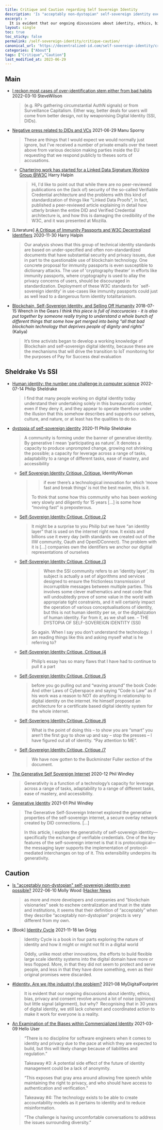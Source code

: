 ```yaml
---
title: Critique and Caution regarding Self Sovereign Identity
description: 'Is "acceptably non-dystopian" self-sovereign identity even possible?'
excerpt: > 
  It is evident that our ongoing discussions about identity, ethics, bias, privacy and consent revolve around a lot of noise (opinions) but little signal (alignment), but why? Recognising that in 30 years of digital identity, we still lack coherent and coordinated action to make it work for everyone is a reality.
layout: single
toc: true
toc_sticky: false
permalink: /self-sovereign-identity/critique-caution/
canonical_url: 'https://decentralized-id.com/self-sovereign-identity/critique-caution/'
categories: ["About"]
tags: ["Critique","Caution"]
last_modified_at: 2023-06-29
---
```


## Main
* [I reckon most cases of over-identification stem either from bad habits](https://twitter.com/Steve_Lockstep/status/1524073204805160960) 2022-03-10 SteveWilson 
  > (e.g. RPs gathering circumstantial AuthN signals) or from Surveillance Capitalism. Either way, better deals for users will come from better design, not by weaponising Digital Identity (SSI, DIDs).
* [Negative press related to DIDs and VCs](https://lists.w3.org/Archives/Public/public-did-wg/2021Jun/0032.html) 2021-06-29 Manu Sporny 
  > These are things that I would expect we would normally just ignore, but I've received a number of private emails over the tweet above from various decision making parties inside the EU requesting that we respond publicly to theses sorts of accusations.
  * [Chartering work has started for a Linked Data Signature Working Group @W3C](https://lists.w3.org/Archives/Public/semantic-web/2021May/0177.html) Harry Halpin
    > Hi, I'd like to point out that while there are no peer-reviewed publications on the (lack of) security of the so-called Verifiable Credential architecture and the problems with this kind of standardization of things like "Linked Data Proofs", In fact, published a peer-reviewed article explaining in detail how utterly broken the entire DID and Verified Credential architecture is, and how this is damaging the credibility of the W3C, and it was presented at Mozilla.
* [Literature] [A Critique of Immunity Passports and W3C Decentralized Identifiers](https://arxiv.org/abs/2012.00136) 2020-11-30 Harry Halpin
  > Our analysis shows that this group of technical identity standards are based on under-specified and often non-standardized documents that have substantial security and privacy issues, due in part to the questionable use of blockchain technology. One concrete proposal for immunity passports is even susceptible to dictionary attacks. The use of 'cryptography theater' in efforts like immunity passports, where cryptography is used to allay the privacy concerns of users, should be discouraged in standardization. Deployment of these W3C standards for `self-sovereign identity' in use-cases like immunity passports could just as well lead to a dangerous form identity totalitarianism. 
* [Blockchain, Self-Sovereign Identity, and Selling Off Humanity](https://wrenchinthegears.com/2018/07/15/blockchain-self-sovereign-identity-and-selling-off-humanity/) 2018-07-15 Wrench in the Gears
*I think this piece is full of inaccuracies - it is also put together by someone really trying to understand a whole bunch of different things that some how get merged into being “all that bad blockchain technology that deprives people of dignity and rights”* (Kaliya)
  > It’s time activists began to develop a working knowledge of Blockchain and self-sovereign digital identity, because these are the mechanisms that will drive the transition to IoT monitoring for the purposes of Pay for Success deal evaluation

## Sheldrake Vs SSI

* [Human identity: the number one challenge in computer science](https://generative-identity.org/human-identity-the-number-one-challenge-in-computer-science/) 2022-07-14 Philip Sheldrake
  > I find that many people working on digital identity today understand their undertaking solely in this bureaucratic context, even if they deny it, and they appear to operate therefore under the illusion that this somehow describes and supports our selves, culture, and nature, or at least has the qualities to do so.
* [dystopia of self-sovereign identity](https://www.philipsheldrake.com/2020/11/the-dystopia-of-self-sovereign-identity-ssi/#more-31058) 2020-11 Philip Sheldrake 
  > A community is forming under the banner of generative identity. By generative I mean ‘participating as nature’. It denotes a capacity to produce unprompted change, growing not shrinking the possible; a capacity for leverage across a range of tasks, adaptability to a range of different tasks, ease of mastery, and accessibility
  * [Self Sovereign Identity Critique, Critique.](https://identitywoman.net/self-sovereigh-identity-critique-critique/) IdentityWoman
    >  >  if ever there’s a technological innovation for which ‘move fast and break things’ is not the best maxim, this is it. 
    > 
    > To think that some how this community who has been working very slowly and diligently for 15 years [...] is some how “moving fast” is preposterous.
  * [Self-Sovereign Identity Critique, Critique /2](https://identitywoman.net/self-sovereign-identity-critique-critique-2/)
    > It might be a surprise to you Philip but we have “an identity layer” that is used on the internet right now. It exists and billions use it every day (with standards we created out of the IIW community, Oauth and OpenIDConnect). The problem with it is [...] companies own the identifiers we anchor our digitial representations of ourselves 
  * [Self-Sovereign Identity Critique, Critique /3](https://identitywoman.net/self-sovereign-identity-critique-critique-3/)
    >  >  When the SSI community refers to an ‘identity layer’, its subject is actually a set of algorithms and services designed to ensure the frictionless transmission of incorruptible messages between multiple parties. This involves some clever mathematics and neat code that will undoubtedly prove of some value in the world with appropriate tight constraints, and it will certainly impact the operation of various conceptualisations of identity, but this is not human identity per se, or the digitalization of human identity. Far from it, as we shall see.
    >  > – THE DYSTOPIA OF SELF-SOVEREIGN IDENTITY (SSI)
    > 
    > So again. When I say you don’t understand the technology. I am reading things like this and asking myself what is he referring to? 
  * [Self-Sovereign Identity Critique, Critique /4](https://identitywoman.net/self-sovereign-identity-critique-critique-4/)
    > Philip’s essay has so many flaws that I have had to continue to pull it a part
  * [Self-Sovereign Identity Critique, Critique /5](https://identitywoman.net/self-sovereign-identity-critique-critique-5/)
    > before you go pulling out and “waving around” the book Code: And other Laws of Cyberspace and saying “Code is Law” as if his work was a reason to NOT do anything in relationship to digital identity on the internet. He himself proposed an architecture for a certificate based digital identity system for the whole internet. 
  * [Self-Soverieng Identity Critique, Critique /6](https://identitywoman.net/self-soverieng-identity-critique-critique-6/)
    > What is the point of doing this – to show you are “smart” you aren’t the first guy to show up and say – stop the presses – I have figured out all of identity. “Pay attention to ME”.
  * [Self-Sovereign Identity Critique, Critique /7](https://identitywoman.net/self-sovereign-identity-critique-critique-7/)
    > We have now gotten to the Buckminster Fuller section of the document.
* [The Generative Self Sovereign Internet](https://www.windley.com/archives/2020/12/the_generative_self-sovereign_internet.shtml) 2020-12 Phil Windley
  > Generativity is a function of a technology’s capacity for leverage across a range of tasks, adaptability to a range of different tasks, ease of mastery, and accessibility.
* [Generative Identity](https://www.windley.com/archives/2021/01/generative_identity.shtml) 2021-01 Phil Windley
  > The Generative Self-Sovereign Internet explored the generative properties of the self-sovereign internet, a secure overlay network created by DID connections. [...]
  > 
  > In this article, I explore the generativity of self-sovereign identity—specifically the exchange of verifiable credentials. One of the key features of the self-sovereign internet is that it is protocological—the messaging layer supports the implementation of protocol-mediated interchanges on top of it. This extensibility underpins its generativity.

## Caution

* [Is "acceptably non-dystopian" self-sovereign identity even possible?](https://blog.mollywhite.net/is-acceptably-non-dystopian-self-sovereign-identity-even-possible/) 2022-06-10 Molly Wood ([Hacker News](https://news.ycombinator.com/item?id=31701601)
  > as more and more developers and companies and “blockchain visionaries” seek to eschew centralization and trust in the state and institutions, it seems that their definition of “acceptably” when they describe “acceptably non-dystopian” projects is very different from my own.
* [Book] [Identity Cycle](https://iang.org/identity_cycle/) 2021-11-18 Ian Grigg
  > Identity Cycle is a book in four parts exploring the nature of identity and how it might or might not fit in a digital world
  > 
  > Oddly, unlike most other innovations, the efforts to build flexible large scale identity systems into the digital domain have more or less flopped. More, in that they did not seem to protect and serve people, and less in that they have done something, even as their original promises were discarded.
* [#Identity. Are we (the industry) the problem?](https://www.mydigitalfootprint.com/2021/08/identity-are-we-industry-problem.html) 2021-08 MyDigitalFootprint
  > It is evident that our ongoing discussions about identity, ethics, bias, privacy and consent revolve around a lot of noise (opinions) but little signal (alignment), but why?  Recognising that in 30 years of digital identity, we still lack coherent and coordinated action to make it work for everyone is a reality.
* [An Examination of the Biases within Commercialized Identity](https://www.pingidentity.com/en/company/blog/posts/2021/biases-commercialized-identity.html) 2021-03-09 Hello User
  > “There is no discipline for software engineers when it comes to identity and privacy due to the pace at which they are expected to build, but this will likely change because of liabilities and regulation.”
  > 
  > Takeaway #3: A potential side effect of the future of identity management could be a lack of anonymity.
  > 
  > “This exposes that gray area around allowing free speech while maintaining the right to privacy, and who should have access to authentication and verification.”
  > 
  > Takeaway #4: The technology exists to be able to create accountability models as it pertains to identity and to reduce misinformation.
  > 
  > “The challenge is having uncomfortable conversations to address the issues surrounding diversity.”
